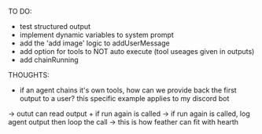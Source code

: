 TO DO:
- test structured output
- implement dynamic variables to system prompt
- add the 'add image' logic to addUserMessage
- add option for tools to NOT auto execute (tool useages given in outputs)
- add chainRunning 

THOUGHTS:
- if an agent chains it's own tools, how can we provide back the first output to a user?
this specific example applies to my discord bot

-> outut can read output + if run again is called
-> if run again is called, log agent output then loop the call
-> this is how feather can fit with hearth